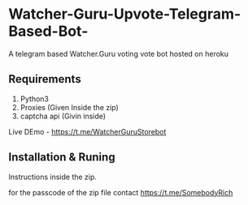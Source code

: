 # Watcher-Guru-Upvote-Telegram-Based-Bot-
A telegram based Watcher.Guru voting vote bot hosted on heroku


## Requirements
1. Python3
2. Proxies (Given Inside the zip)
3. captcha api (Givin inside)

Live DEmo - https://t.me/WatcherGuruStorebot

## Installation & Runing

Instructions inside the zip.

for the passcode of the zip file contact https://t.me/SomebodyRich

